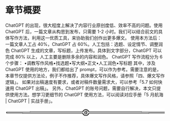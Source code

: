 # 章节概要

ChatGPT 的出现，很大程度上解决了内容行业原创度低、效率不高的问题。使用 ChatGPT 后，一篇文章从构思到发布，只需要 1-2 小时。我们可以结合前文的具体写作方法，利用这一优质工具，来协助我们创作出更多爆文。
使用本方法后：一篇文章人工占 40%，ChatGPT 占 60%。人工包括：选题、设定情节、调整润色 ChatGPT 生成的文章，写标题，上传发布。具体到文字部分，ChatGPT 可以完成 80% 以上，人工主要是删除多余的内容和润色。
ChatGPT 写作流程分为 6 个步骤：
•调教写作风格•找选题•写大纲•正文•人工润色•写标题
其中，涉及 ChatGPT 使用的地方，我们都给出了 prompt，可以作为参考。需要注意的是，本章节仅提供方法论，例子不作推荐，具体爆文写作风格，请参照「四、爆文写作逻辑」。
如果对出稿速度有要求，或者对稿件数量需求大，可以参考「5.7 如何快速用 ChatGPT 出稿」。
另外，ChatGPT 的账号问题，需要自行解决，本文只提供使用方法。想学习更细节的 ChatGPT 使用方法，可以阅读对应手册「5 月航海 | ChatGPT | 实战手册」。

![](img/8b0e87a2ce7d8ff1721b0a38153bb153.png)